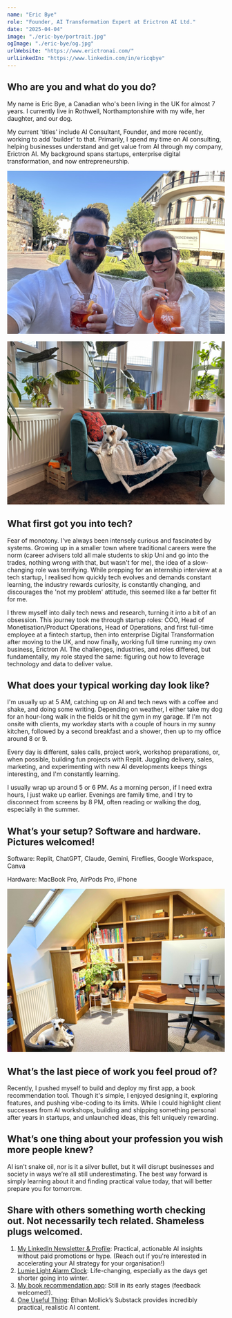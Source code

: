 ```yaml
---
name: "Eric Bye"
role: "Founder, AI Transformation Expert at Erictron AI Ltd."
date: "2025-04-04"
image: "./eric-bye/portrait.jpg"
ogImage: "./eric-bye/og.jpg"
urlWebsite: "https://www.erictronai.com/"
urlLinkedIn: "https://www.linkedin.com/in/ericqbye"
---
```


## Who are you and what do you do?

My name is Eric Bye, a Canadian who's been living in the UK for almost 7 years. I currently live in Rothwell, Northamptonshire with my wife, her daughter, and our dog.

My current 'titles' include AI Consultant, Founder, and more recently, working to add 'builder' to that. Primarily, I spend my time on AI consulting, helping businesses understand and get value from AI through my company, Erictron AI. My background spans startups, enterprise digital transformation, and now entrepreneurship.

![Eric Bye](./eric-bye/family-1.jpg)

![Eric Bye](./eric-bye/family-2.jpg)

## What first got you into tech?

Fear of monotony. I've always been intensely curious and fascinated by systems. Growing up in a smaller town where traditional careers were the norm (career advisers told all male students to skip Uni and go into the trades, nothing wrong with that, but wasn't for me), the idea of a slow-changing role was terrifying. While prepping for an internship interview at a tech startup, I realised how quickly tech evolves and demands constant learning, the industry rewards curiosity, is constantly changing, and discourages the 'not my problem' attitude, this seemed like a far better fit for me.

I threw myself into daily tech news and research, turning it into a bit of an obsession. This journey took me through startup roles: COO, Head of Monetisation/Product Operations, Head of Operations, and first full-time employee at a fintech startup, then into enterprise Digital Transformation after moving to the UK, and now finally, working full time running my own business, Erictron AI. The challenges, industries, and roles differed, but fundamentally, my role stayed the same: figuring out how to leverage technology and data to deliver value.

## What does your typical working day look like?

I'm usually up at 5 AM, catching up on AI and tech news with a coffee and shake, and doing some writing. Depending on weather, I either take my dog for an hour-long walk in the fields or hit the gym in my garage. If I'm not onsite with clients, my workday starts with a couple of hours in my sunny kitchen, followed by a second breakfast and a shower, then up to my office around 8 or 9.

Every day is different, sales calls, project work, workshop preparations, or, when possible, building fun projects with Replit. Juggling delivery, sales, marketing, and experimenting with new AI developments keeps things interesting, and I'm constantly learning.

I usually wrap up around 5 or 6 PM. As a morning person, if I need extra hours, I just wake up earlier. Evenings are family time, and I try to disconnect from screens by 8 PM, often reading or walking the dog, especially in the summer.

## What’s your setup? Software and hardware. Pictures welcomed!

Software: Replit, ChatGPT, Claude, Gemini, Fireflies, Google Workspace, Canva

Hardware: MacBook Pro, AirPods Pro, iPhone

![Eric's home office](./eric-bye/office.jpg)

## What’s the last piece of work you feel proud of?

Recently, I pushed myself to build and deploy my first app, a book recommendation tool. Though it's simple, I enjoyed designing it, exploring features, and pushing vibe-coding to its limits. While I could highlight client successes from AI workshops, building and shipping something personal after years in startups, and unlaunched ideas, this felt uniquely rewarding.

## What’s one thing about your profession you wish more people knew?

AI isn't snake oil, nor is it a silver bullet, but it will disrupt businesses and society in ways we’re all still underestimating. The best way forward is simply learning about it and finding practical value today, that will better prepare you for tomorrow.

## Share with others something worth checking out. Not necessarily tech related. Shameless plugs welcomed.

1. [My LinkedIn Newsletter & Profile](https://www.linkedin.com/in/ericqbye/): Practical, actionable AI insights without paid promotions or hype. (Reach out if you're interested in accelerating your AI strategy for your organisation!)
1. [Lumie Light Alarm Clock](https://www.amazon.co.uk/Lumie-Bodyclock-Spark-100-Wake-up/dp/B07CN5P1RJ/ref=asc_df_B07CN5P1RJ): Life-changing, especially as the days get shorter going into winter.
1. [My book recommendation app](https://book-soul-mate-eric238.replit.app/): Still in its early stages (feedback welcomed!).
1. [One Useful Thing](https://www.oneusefulthing.org): Ethan Mollick’s Substack provides incredibly practical, realistic AI content.

